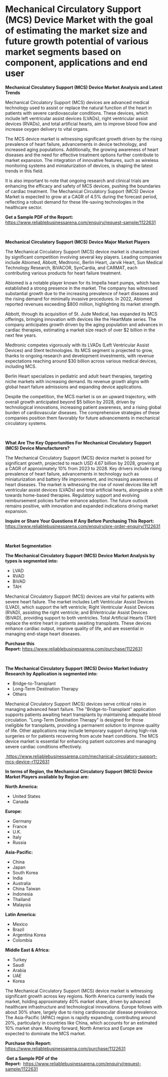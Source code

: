 <p><h1>Mechanical Circulatory Support (MCS) Device Market with the goal of estimating the market size and future growth potential of various market segments based on component, applications and end user</h1></p><p><strong>Mechanical Circulatory Support (MCS) Device Market Analysis and Latest Trends</strong></p>
<p><p>Mechanical Circulatory Support (MCS) devices are advanced medical technology used to assist or replace the natural function of the heart in patients with severe cardiovascular conditions. These devices, which include left ventricular assist devices (LVADs), right ventricular assist devices (RVADs), and total artificial hearts, aim to improve blood flow and increase oxygen delivery to vital organs. </p><p>The MCS device market is witnessing significant growth driven by the rising prevalence of heart failure, advancements in device technology, and increased aging populations. Additionally, the growing awareness of heart diseases and the need for effective treatment options further contribute to market expansion. The integration of innovative features, such as wireless monitoring systems and miniaturization of devices, is shaping the latest trends in this field. </p><p>It is also important to note that ongoing research and clinical trials are enhancing the efficacy and safety of MCS devices, pushing the boundaries of cardiac treatment. The Mechanical Circulatory Support (MCS) Device Market is expected to grow at a CAGR of 4.5% during the forecast period, reflecting a robust demand for these life-saving technologies in the healthcare sector.</p></p>
<p><strong>Get a Sample PDF of the Report:&nbsp;</strong> <a href="https://www.reliablebusinessarena.com/enquiry/request-sample/1122631?utm_campaign=2981&utm_medium=2&utm_source=Github&utm_content=ia&utm_term=16042025&utm_id=mechanical-circulatory-support-mcs-device">https://www.reliablebusinessarena.com/enquiry/request-sample/1122631</a></p>
<p>&nbsp;</p>
<p><strong>Mechanical Circulatory Support (MCS) Device Major Market Players</strong></p>
<p><p>The Mechanical Circulatory Support (MCS) device market is characterized by significant competition involving several key players. Leading companies include Abiomed, Abbott, Medtronic, Berlin Heart, Jarvik Heart, Sun Medical Technology Research, BiVACOR, SynCardia, and CARMAT, each contributing various products for heart failure treatment.</p><p>Abiomed is a notable player known for its Impella heart pumps, which have established a strong presence in the market. The company has witnessed substantial growth due to the increasing prevalence of heart diseases and the rising demand for minimally invasive procedures. In 2022, Abiomed reported revenues exceeding $800 million, highlighting its market strength.</p><p>Abbott, through its acquisition of St. Jude Medical, has expanded its MCS offerings, bringing innovation with devices like the HeartMate series. The company anticipates growth driven by the aging population and advances in cardiac therapies, estimating a market size reach of over $2 billion in the next few years.</p><p>Medtronic competes vigorously with its LVADs (Left Ventricular Assist Devices) and Stent technologies. Its MCS segment is projected to grow, thanks to ongoing research and development investments, with revenue expectations reaching around $30 billion across various medical devices, including MCS.</p><p>Berlin Heart specializes in pediatric and adult heart therapies, targeting niche markets with increasing demand. Its revenue growth aligns with global heart failure admissions and expanding device applications.</p><p>Despite the competition, the MCS market is on an upward trajectory, with overall growth anticipated beyond $5 billion by 2028, driven by technological innovations, increasing patient awareness, and a rising global burden of cardiovascular diseases. The comprehensive strategies of these companies position them favorably for future advancements in mechanical circulatory systems.</p></p>
<p>&nbsp;</p>
<p><strong>What Are The Key Opportunities For Mechanical Circulatory Support (MCS) Device Manufacturers?</strong></p>
<p><p>The Mechanical Circulatory Support (MCS) device market is poised for significant growth, projected to reach USD 4.67 billion by 2028, growing at a CAGR of approximately 10% from 2023 to 2028. Key drivers include rising prevalence of heart failure, advancements in technology such as miniaturization and battery life improvement, and increasing awareness of heart diseases. The market is witnessing the rise of novel devices like left ventricular assist devices (LVADs) and total artificial hearts, alongside a shift towards home-based therapies. Regulatory support and evolving reimbursement policies further enhance adoption. The future outlook remains positive, with innovation and expanded indications driving market expansion.</p></p>
<p><strong>Inquire or Share Your Questions If Any Before Purchasing This Report:</strong> <a href="https://www.reliablebusinessarena.com/enquiry/pre-order-enquiry/1122631?utm_campaign=2981&utm_medium=2&utm_source=Github&utm_content=ia&utm_term=16042025&utm_id=mechanical-circulatory-support-mcs-device">https://www.reliablebusinessarena.com/enquiry/pre-order-enquiry/1122631</a></p>
<p>&nbsp;</p>
<p><strong>Market Segmentation</strong></p>
<p><strong>The Mechanical Circulatory Support (MCS) Device Market Analysis by types is segmented into:</strong></p>
<p><ul><li>LVAD</li><li>RVAD</li><li>BiVAD</li><li>TAH</li></ul></p>
<p><p>Mechanical Circulatory Support (MCS) devices are vital for patients with severe heart failure. The market includes Left Ventricular Assist Devices (LVAD), which support the left ventricle; Right Ventricular Assist Devices (RVAD), assisting the right ventricle; and BiVentricular Assist Devices (BiVAD), providing support to both ventricles. Total Artificial Hearts (TAH) replace the entire heart in patients awaiting transplants. These devices enhance cardiac output, improve quality of life, and are essential in managing end-stage heart diseases.</p></p>
<p><strong>Purchase this Report:&nbsp;</strong><a href="https://www.reliablebusinessarena.com/purchase/1122631?utm_campaign=2981&utm_medium=2&utm_source=Github&utm_content=ia&utm_term=16042025&utm_id=mechanical-circulatory-support-mcs-device">https://www.reliablebusinessarena.com/purchase/1122631</a></p>
<p>&nbsp;</p>
<p><strong>The Mechanical Circulatory Support (MCS) Device Market Industry Research by Application is segmented into:</strong></p>
<p><ul><li>Bridge-to-Transplant</li><li>Long-Term Destination Therapy</li><li>Others</li></ul></p>
<p><p>Mechanical Circulatory Support (MCS) devices serve critical roles in managing advanced heart failure. The "Bridge-to-Transplant" application supports patients awaiting heart transplants by maintaining adequate blood circulation. "Long-Term Destination Therapy" is designed for those ineligible for transplants, providing a permanent solution to improve quality of life. Other applications may include temporary support during high-risk surgeries or for patients recovering from acute heart conditions. The MCS device market is essential for enhancing patient outcomes and managing severe cardiac conditions effectively.</p></p>
<p><a href="https://www.reliablebusinessarena.com/mechanical-circulatory-support-mcs-device-r1122631?utm_campaign=2981&utm_medium=2&utm_source=Github&utm_content=ia&utm_term=16042025&utm_id=mechanical-circulatory-support-mcs-device">&nbsp;https://www.reliablebusinessarena.com/mechanical-circulatory-support-mcs-device-r1122631</a></p>
<p><strong>In terms of Region, the Mechanical Circulatory Support (MCS) Device Market Players available by Region are:</strong></p>
<p>
    <p> <strong> North America: </strong>
        <ul>
            <li>United States</li>
            <li>Canada</li>
        </ul>
        </p> 
    <p> <strong> Europe: </strong>
        <ul>
            <li>Germany</li>
            <li>France</li>
            <li>U.K.</li>
            <li>Italy</li>
            <li>Russia</li>
        </ul>
        </p> 
    <p> <strong> Asia-Pacific: </strong>
        <ul>
            <li>China</li>
            <li>Japan</li>
            <li>South Korea</li>
            <li>India</li>
            <li>Australia</li>
            <li>China Taiwan</li>
            <li>Indonesia</li>
            <li>Thailand</li>
            <li>Malaysia</li>
        </ul>
        </p> 
    <p> <strong> Latin America: </strong>
        <ul>
            <li>Mexico</li>
            <li>Brazil</li>
            <li>Argentina Korea</li>
            <li>Colombia</li>
        </ul>
        </p> 
    <p> <strong> Middle East & Africa: </strong>
        <ul>
            <li>Turkey</li>
            <li>Saudi</li>
            <li>Arabia</li>
            <li>UAE</li>
            <li>Korea</li>
        </ul>
    </p>
    </p>
<p><p>The Mechanical Circulatory Support (MCS) device market is witnessing significant growth across key regions. North America currently leads the market, holding approximately 40% market share, driven by advanced healthcare infrastructure and technological innovations. Europe follows with about 30% share, largely due to rising cardiovascular disease prevalence. The Asia-Pacific (APAC) region is rapidly expanding, contributing around 20%, particularly in countries like China, which accounts for an estimated 10% market share. Moving forward, North America and Europe are expected to dominate the MCS market.</p></p>
<p><strong>Purchase this Report: </strong><a href="https://www.reliablebusinessarena.com/purchase/1122631?utm_campaign=2981&utm_medium=2&utm_source=Github&utm_content=ia&utm_term=16042025&utm_id=mechanical-circulatory-support-mcs-device">https://www.reliablebusinessarena.com/purchase/1122631</a></p>
<p>&nbsp;<strong>Get a Sample PDF of the Report:&nbsp;&nbsp;</strong><a href="https://www.reliablebusinessarena.com/enquiry/request-sample/1122631?utm_campaign=2981&utm_medium=2&utm_source=Github&utm_content=ia&utm_term=16042025&utm_id=mechanical-circulatory-support-mcs-device">https://www.reliablebusinessarena.com/enquiry/request-sample/1122631</a></p>
<p><strong></strong></p>
<p><p></p><p></p><p></p></p>